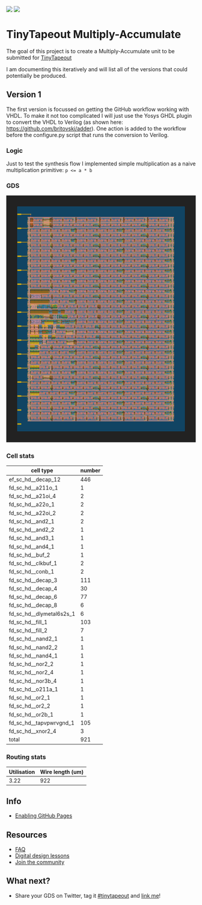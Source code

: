 ![](../../workflows/gds/badge.svg) ![](../../workflows/docs/badge.svg)

# TinyTapeout Multiply-Accumulate

The goal of this project is to create a Multiply-Accumulate unit to be submitted for [TinyTapeout](https://tinytapeout.com/)

I am documenting this iteratively and will list all of the versions that could potentially be produced.

## Version 1
The first version is focussed on getting the GitHub workflow working with VHDL. To make it not too complicated I will just use the Yosys GHDL plugin to convert the VHDL to Verilog (as shown here: https://github.com/britovski/adder). One action is added to the workflow before the configure.py script that runs the conversion to Verilog.

### Logic
Just to test the synthesis flow I implemented simple multiplication as a naive multiplication primitive: ```p <= a * b```

### GDS
![](docs/version-1.svg)

### Cell stats

| cell type | number |
|-----------|--------|
| ef_sc_hd__decap_12 | 446 |
| fd_sc_hd__a211o_1 | 1 |
| fd_sc_hd__a21oi_4 | 2 |
| fd_sc_hd__a22o_1 | 2 |
| fd_sc_hd__a22oi_2 | 2 |
| fd_sc_hd__and2_1 | 2 |
| fd_sc_hd__and2_2 | 1 |
| fd_sc_hd__and3_1 | 1 |
| fd_sc_hd__and4_1 | 1 |
| fd_sc_hd__buf_2 | 1 |
| fd_sc_hd__clkbuf_1 | 2 |
| fd_sc_hd__conb_1 | 2 |
| fd_sc_hd__decap_3 | 111 |
| fd_sc_hd__decap_4 | 30 |
| fd_sc_hd__decap_6 | 77 |
| fd_sc_hd__decap_8 | 6 |
| fd_sc_hd__dlymetal6s2s_1 | 6 |
| fd_sc_hd__fill_1 | 103 |
| fd_sc_hd__fill_2 | 7 |
| fd_sc_hd__nand2_1 | 1 |
| fd_sc_hd__nand2_2 | 1 |
| fd_sc_hd__nand4_1 | 1 |
| fd_sc_hd__nor2_2 | 1 |
| fd_sc_hd__nor2_4 | 1 |
| fd_sc_hd__nor3b_4 | 1 |
| fd_sc_hd__o211a_1 | 1 |
| fd_sc_hd__or2_1 | 1 |
| fd_sc_hd__or2_2 | 1 |
| fd_sc_hd__or2b_1 | 1 |
| fd_sc_hd__tapvpwrvgnd_1 | 105 |
| fd_sc_hd__xnor2_4 | 3 |
| total | 921 |

### Routing stats

| Utilisation | Wire length (um) |
|-------------|------------------|
| 3.22 | 922 |

## Info
* [Enabling GitHub Pages](https://tinytapeout.com/faq/#my-github-action-is-failing-on-the-pages-part)

## Resources

* [FAQ](https://tinytapeout.com/faq/)
* [Digital design lessons](https://tinytapeout.com/digital_design/)
* [Join the community](https://discord.gg/rPK2nSjxy8)

## What next?

* Share your GDS on Twitter, tag it [#tinytapeout](https://twitter.com/hashtag/tinytapeout?src=hashtag_click) and [link me](https://twitter.com/matthewvenn)!

